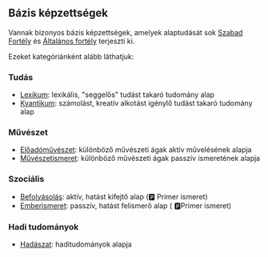 ## Bázis képzettségek

Vannak bizonyos bázis képzettségek, amelyek alaptudását sok [Szabad Fortély](md/042_szabad_fortelyok.md) és [Általános fortély](md/043_altalanos_fortelyok.md) terjeszti ki.

Ezeket kategóriánként alább láthatjuk:

### Tudás

- [Lexikum](md/kepzettsegek.szekunder/lexikum.md): lexikális, "seggelős" tudást takaró tudomány alap
- [Kvantikum](md/kepzettsegek.szekunder/kvantikum.md): számolást, kreatív alkotást igénylő tudást takaró tudomány alap

### Művészet

- [Előadóművészet](md/kepzettsegek.szekunder/eloadomuveszet.md): különböző művészeti ágak aktív művelésének alapja
- [Művészetismeret](md/kepzettsegek.szekunder/muveszetismeret.md): különböző művészeti ágak passzív ismeretének alapja

### Szociális

- [Befolyásolás](https://github.com/kaktusztea/km100/blob/master/md/kepzettsegek.vilagi/befolyasolas.md): aktív, hatást kifejtő alap (🅿️ Primer ismeret)
- [Emberismeret](https://github.com/kaktusztea/km100/blob/master/md/kepzettsegek.vilagi/emberismeret.md): passzív, hatást felismerő alap ( 🅿️Primer ismeret)

### Hadi tudományok

- [Hadászat](md/kepzettsegek.primer.altalanos/hadaszat.md): haditudományok alapja
